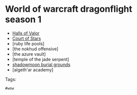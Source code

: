 # World of warcraft dragonflight season 1

- [Halls of Valor](../31)
- [Court of Stars](../32)
- [ruby life pools]
- [the nokhud offensive]
- [the azure vault]
- [temple of the jade serpent]
- [shadowmoon burial grounds](../38)
- [algeth'ar academy]

Tags:

    #wow

